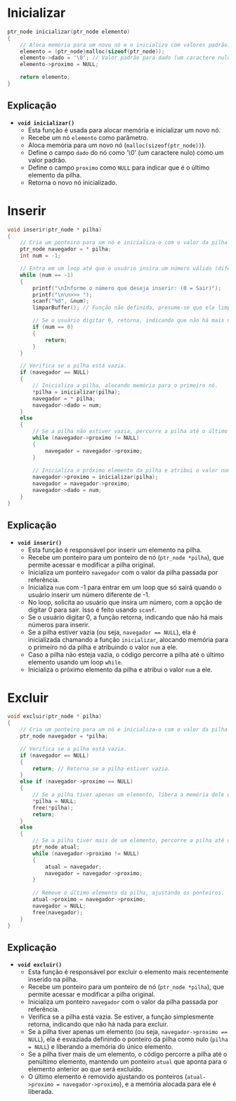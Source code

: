 # Inicializar

```c
ptr_node inicializar(ptr_node elemento)
{
    // Aloca memória para um novo nó e o inicializa com valores padrão.
    elemento = (ptr_node)malloc(sizeof(ptr_node));
    elemento->dado = '\0'; // Valor padrão para dado (um caractere nulo).
    elemento->proximo = NULL;

    return elemento;
}
```

## Explicação

- **`void inicializar()`**
    - Esta função é usada para alocar memória e inicializar um novo nó.
    - Recebe um nó `elemento` como parâmetro.
    - Aloca memória para um novo nó (`malloc(sizeof(ptr_node))`).
    - Define o campo `dado` do nó como '\0' (um caractere nulo) como um valor padrão.
    - Define o campo `proximo` como `NULL` para indicar que é o último elemento da pilha.
    - Retorna o novo nó inicializado.

# Inserir

```c
void inserir(ptr_node * pilha)
{
    // Cria um ponteiro para um nó e inicializa-o com o valor da pilha passada por referência.
    ptr_node navegador = * pilha;
    int num = -1;

    // Entra em um loop até que o usuário insira um número válido (diferente de -1).
    while (num == -1)
    {
        printf("\nInforme o número que deseja inserir: (0 = Sair)");
        printf("\n\n>>> ");
        scanf("%d", &num);
        limparBuffer(); // Função não definida, presume-se que ela limpa o buffer de entrada.

        // Se o usuário digitar 0, retorna, indicando que não há mais números para inserir.
        if (num == 0)
        {
            return;
        }
    }

    // Verifica se a pilha está vazia.
    if (navegador == NULL)
    {
        // Inicializa a pilha, alocando memória para o primeiro nó.
        *pilha = inicializar(pilha);
        navegador = * pilha;
        navegador->dado = num;
    }
    else
    {
        // Se a pilha não estiver vazia, percorre a pilha até o último elemento.
        while (navegador->proximo != NULL)
        {
            navegador = navegador->proximo;
        }
    
        // Inicializa o próximo elemento da pilha e atribui o valor num a ele.
        navegador->proximo = inicializar(pilha);
        navegador = navegador->proximo;
        navegador->dado = num;
    }
}
```

## Explicação

- **`void inserir()`**
    - Esta função é responsável por inserir um elemento na pilha.
    - Recebe um ponteiro para um ponteiro de nó (`ptr_node *pilha`), que permite acessar e modificar a pilha original.
    - Inicializa um ponteiro `navegador` com o valor da pilha passada por referência.
    - Inicializa `num` com -1 para entrar em um loop que só sairá quando o usuário inserir um número diferente de -1.
    - No loop, solicita ao usuário que insira um número, com a opção de digitar 0 para sair. Isso é feito usando `scanf`.
    - Se o usuário digitar 0, a função retorna, indicando que não há mais números para inserir.
    - Se a pilha estiver vazia (ou seja, `navegador == NULL`), ela é inicializada chamando a função `inicializar`, alocando memória para o primeiro nó da pilha e atribuindo o valor `num` a ele.
    - Caso a pilha não esteja vazia, o código percorre a pilha até o último elemento usando um loop `while`.
    - Inicializa o próximo elemento da pilha e atribui o valor `num` a ele.

# Excluir

```c
void excluir(ptr_node * pilha)
{
    // Cria um ponteiro para um nó e inicializa-o com o valor da pilha passada por referência.
    ptr_node navegador = *pilha;

    // Verifica se a pilha está vazia.
    if (navegador == NULL)
    {
        return; // Retorna se a pilha estiver vazia.
    } 
    else if (navegador->proximo == NULL)
    {
        // Se a pilha tiver apenas um elemento, libera a memória dele e define a pilha como vazia.
        *pilha = NULL;
        free(*pilha);
        return;
    } 
    else
    {
        // Se a pilha tiver mais de um elemento, percorre a pilha até o penúltimo elemento.
        ptr_node atual;
        while (navegador->proximo != NULL)
        {
            atual = navegador;
            navegador = navegador->proximo;
        }
        
        // Remove o último elemento da pilha, ajustando os ponteiros.
        atual->proximo = navegador->proximo;
        navegador = NULL;
        free(navegador);
    }
}
```

## Explicação

- **`void excluir()`**
    - Esta função é responsável por excluir o elemento mais recentemente inserido na pilha.
    - Recebe um ponteiro para um ponteiro de nó (`ptr_node *pilha`), que permite acessar e modificar a pilha original.
    - Inicializa um ponteiro `navegador` com o valor da pilha passada por referência.
    - Verifica se a pilha está vazia. Se estiver, a função simplesmente retorna, indicando que não há nada para excluir.
    - Se a pilha tiver apenas um elemento (ou seja, `navegador->proximo == NULL`), ela é esvaziada definindo o ponteiro da pilha como nulo (`pilha = NULL`) e liberando a memória do único elemento.
    - Se a pilha tiver mais de um elemento, o código percorre a pilha até o penúltimo elemento, mantendo um ponteiro `atual` que aponta para o elemento anterior ao que será excluído.
    - O último elemento é removido ajustando os ponteiros (`atual->proximo = navegador->proximo`), e a memória alocada para ele é liberada.
